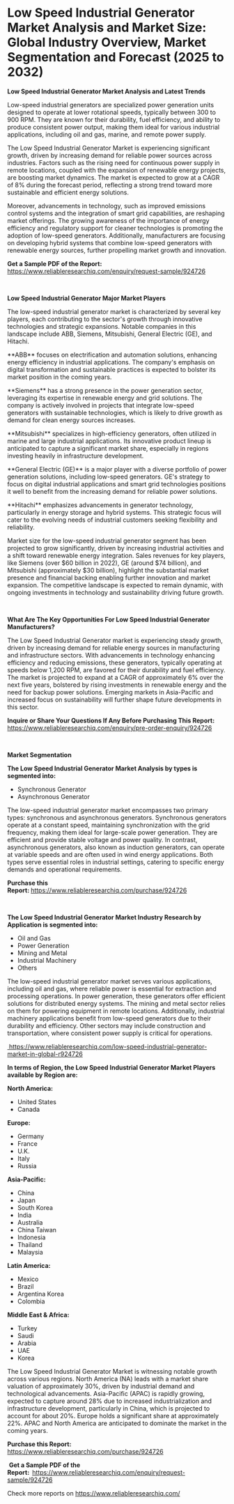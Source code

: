 <p><h1>Low Speed Industrial Generator Market Analysis and Market Size: Global Industry Overview, Market Segmentation and Forecast (2025 to 2032)</h1></p><p><strong>Low Speed Industrial Generator Market Analysis and Latest Trends</strong></p>
<p><p>Low-speed industrial generators are specialized power generation units designed to operate at lower rotational speeds, typically between 300 to 900 RPM. They are known for their durability, fuel efficiency, and ability to produce consistent power output, making them ideal for various industrial applications, including oil and gas, marine, and remote power supply.</p><p>The Low Speed Industrial Generator Market is experiencing significant growth, driven by increasing demand for reliable power sources across industries. Factors such as the rising need for continuous power supply in remote locations, coupled with the expansion of renewable energy projects, are boosting market dynamics. The market is expected to grow at a CAGR of 8% during the forecast period, reflecting a strong trend toward more sustainable and efficient energy solutions.</p><p>Moreover, advancements in technology, such as improved emissions control systems and the integration of smart grid capabilities, are reshaping market offerings. The growing awareness of the importance of energy efficiency and regulatory support for cleaner technologies is promoting the adoption of low-speed generators. Additionally, manufacturers are focusing on developing hybrid systems that combine low-speed generators with renewable energy sources, further propelling market growth and innovation.</p></p>
<p><strong>Get a Sample PDF of the Report:&nbsp;</strong> <a href="https://www.reliableresearchiq.com/enquiry/request-sample/924726?utm_campaign=2265&utm_medium=2&utm_source=Github&utm_content=ia&utm_term=24032025&utm_id=low-speed-industrial-generator">https://www.reliableresearchiq.com/enquiry/request-sample/924726</a></p>
<p>&nbsp;</p>
<p><strong>Low Speed Industrial Generator Major Market Players</strong></p>
<p><p>The low-speed industrial generator market is characterized by several key players, each contributing to the sector's growth through innovative technologies and strategic expansions. Notable companies in this landscape include ABB, Siemens, Mitsubishi, General Electric (GE), and Hitachi. </p><p>**ABB** focuses on electrification and automation solutions, enhancing energy efficiency in industrial applications. The company's emphasis on digital transformation and sustainable practices is expected to bolster its market position in the coming years.</p><p>**Siemens** has a strong presence in the power generation sector, leveraging its expertise in renewable energy and grid solutions. The company is actively involved in projects that integrate low-speed generators with sustainable technologies, which is likely to drive growth as demand for clean energy sources increases.</p><p>**Mitsubishi** specializes in high-efficiency generators, often utilized in marine and large industrial applications. Its innovative product lineup is anticipated to capture a significant market share, especially in regions investing heavily in infrastructure development.</p><p>**General Electric (GE)** is a major player with a diverse portfolio of power generation solutions, including low-speed generators. GE's strategy to focus on digital industrial applications and smart grid technologies positions it well to benefit from the increasing demand for reliable power solutions.</p><p>**Hitachi** emphasizes advancements in generator technology, particularly in energy storage and hybrid systems. This strategic focus will cater to the evolving needs of industrial customers seeking flexibility and reliability.</p><p>Market size for the low-speed industrial generator segment has been projected to grow significantly, driven by increasing industrial activities and a shift toward renewable energy integration. Sales revenues for key players, like Siemens (over $60 billion in 2022), GE (around $74 billion), and Mitsubishi (approximately $30 billion), highlight the substantial market presence and financial backing enabling further innovation and market expansion. The competitive landscape is expected to remain dynamic, with ongoing investments in technology and sustainability driving future growth.</p></p>
<p>&nbsp;</p>
<p><strong>What Are The Key Opportunities For Low Speed Industrial Generator Manufacturers?</strong></p>
<p><p>The Low Speed Industrial Generator market is experiencing steady growth, driven by increasing demand for reliable energy sources in manufacturing and infrastructure sectors. With advancements in technology enhancing efficiency and reducing emissions, these generators, typically operating at speeds below 1,200 RPM, are favored for their durability and fuel efficiency. The market is projected to expand at a CAGR of approximately 6% over the next five years, bolstered by rising investments in renewable energy and the need for backup power solutions. Emerging markets in Asia-Pacific and increased focus on sustainability will further shape future developments in this sector.</p></p>
<p><strong>Inquire or Share Your Questions If Any Before Purchasing This Report:</strong> <a href="https://www.reliableresearchiq.com/enquiry/pre-order-enquiry/924726?utm_campaign=2265&utm_medium=2&utm_source=Github&utm_content=ia&utm_term=24032025&utm_id=low-speed-industrial-generator">https://www.reliableresearchiq.com/enquiry/pre-order-enquiry/924726</a></p>
<p>&nbsp;</p>
<p><strong>Market Segmentation</strong></p>
<p><strong>The Low Speed Industrial Generator Market Analysis by types is segmented into:</strong></p>
<p><ul><li>Synchronous Generator</li><li>Asynchronous Generator</li></ul></p>
<p><p>The low-speed industrial generator market encompasses two primary types: synchronous and asynchronous generators. Synchronous generators operate at a constant speed, maintaining synchronization with the grid frequency, making them ideal for large-scale power generation. They are efficient and provide stable voltage and power quality. In contrast, asynchronous generators, also known as induction generators, can operate at variable speeds and are often used in wind energy applications. Both types serve essential roles in industrial settings, catering to specific energy demands and operational requirements.</p></p>
<p><strong>Purchase this Report:&nbsp;</strong><a href="https://www.reliableresearchiq.com/purchase/924726?utm_campaign=2265&utm_medium=2&utm_source=Github&utm_content=ia&utm_term=24032025&utm_id=low-speed-industrial-generator">https://www.reliableresearchiq.com/purchase/924726</a></p>
<p>&nbsp;</p>
<p><strong>The Low Speed Industrial Generator Market Industry Research by Application is segmented into:</strong></p>
<p><ul><li>Oil and Gas</li><li>Power Generation</li><li>Mining and Metal</li><li>Industrial Machinery</li><li>Others</li></ul></p>
<p><p>The low-speed industrial generator market serves various applications, including oil and gas, where reliable power is essential for extraction and processing operations. In power generation, these generators offer efficient solutions for distributed energy systems. The mining and metal sector relies on them for powering equipment in remote locations. Additionally, industrial machinery applications benefit from low-speed generators due to their durability and efficiency. Other sectors may include construction and transportation, where consistent power supply is critical for operations.</p></p>
<p><a href="https://www.reliableresearchiq.com/low-speed-industrial-generator-market-in-global-r924726?utm_campaign=2265&utm_medium=2&utm_source=Github&utm_content=ia&utm_term=24032025&utm_id=low-speed-industrial-generator">&nbsp;https://www.reliableresearchiq.com/low-speed-industrial-generator-market-in-global-r924726</a></p>
<p><strong>In terms of Region, the Low Speed Industrial Generator Market Players available by Region are:</strong></p>
<p>
    <p> <strong> North America: </strong>
        <ul>
            <li>United States</li>
            <li>Canada</li>
        </ul>
        </p> 
    <p> <strong> Europe: </strong>
        <ul>
            <li>Germany</li>
            <li>France</li>
            <li>U.K.</li>
            <li>Italy</li>
            <li>Russia</li>
        </ul>
        </p> 
    <p> <strong> Asia-Pacific: </strong>
        <ul>
            <li>China</li>
            <li>Japan</li>
            <li>South Korea</li>
            <li>India</li>
            <li>Australia</li>
            <li>China Taiwan</li>
            <li>Indonesia</li>
            <li>Thailand</li>
            <li>Malaysia</li>
        </ul>
        </p> 
    <p> <strong> Latin America: </strong>
        <ul>
            <li>Mexico</li>
            <li>Brazil</li>
            <li>Argentina Korea</li>
            <li>Colombia</li>
        </ul>
        </p> 
    <p> <strong> Middle East & Africa: </strong>
        <ul>
            <li>Turkey</li>
            <li>Saudi</li>
            <li>Arabia</li>
            <li>UAE</li>
            <li>Korea</li>
        </ul>
    </p>
    </p>
<p><p>The Low Speed Industrial Generator Market is witnessing notable growth across various regions. North America (NA) leads with a market share valuation of approximately 30%, driven by industrial demand and technological advancements. Asia-Pacific (APAC) is rapidly growing, expected to capture around 28% due to increased industrialization and infrastructure development, particularly in China, which is projected to account for about 20%. Europe holds a significant share at approximately 22%. APAC and North America are anticipated to dominate the market in the coming years.</p></p>
<p><strong>Purchase this Report: </strong><a href="https://www.reliableresearchiq.com/purchase/924726?utm_campaign=2265&utm_medium=2&utm_source=Github&utm_content=ia&utm_term=24032025&utm_id=low-speed-industrial-generator">https://www.reliableresearchiq.com/purchase/924726</a></p>
<p>&nbsp;<strong>Get a Sample PDF of the Report:&nbsp;&nbsp;</strong><a href="https://www.reliableresearchiq.com/enquiry/request-sample/924726?utm_campaign=2265&utm_medium=2&utm_source=Github&utm_content=ia&utm_term=24032025&utm_id=low-speed-industrial-generator">https://www.reliableresearchiq.com/enquiry/request-sample/924726</a></p>
<p><strong></strong></p>
<p>Check more reports on <a href="https://www.reliableresearchiq.com/?utm_campaign=2265&utm_medium=2&utm_source=Github&utm_content=ia&utm_term=24032025&utm_id=low-speed-industrial-generator">https://www.reliableresearchiq.com/</a></p>